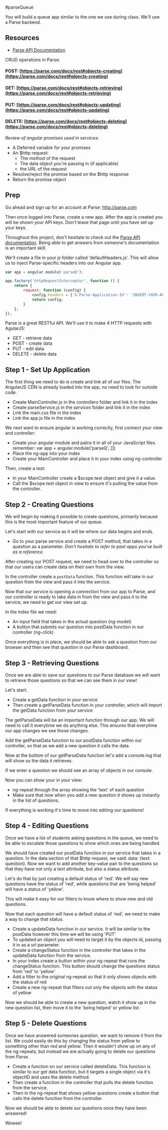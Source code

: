 #parseQueue

You will build a queue app similar to the one we use during class. We'll use a Parse backend.

## Resources

* [Parse API Documentation](https://www.parse.com/docs/rest)

CRUD operations in Parse: 

#### POST: [https://parse.com/docs/rest#objects-creating](https://parse.com/docs/rest#objects-creating)
#### GET: [https://parse.com/docs/rest#objects-retrieving](https://parse.com/docs/rest#objects-retrieving)
#### PUT: [https://parse.com/docs/rest#objects-updating](https://parse.com/docs/rest#objects-updating)
#### DELETE: [https://parse.com/docs/rest#objects-deleting](https://parse.com/docs/rest#objects-deleting)

*Review of angular promises used in services:*
- A Deferred variable for your promises
- An $http request:
    - The *method* of the request
    - The data object you're passing in (if applicable)
    - the URL of the request
- Resolve/reject the promise based on the $http response
- Return the promise object

## Prep

Go ahead and sign up for an account at Parse: http://parse.com

Then once logged into Parse, create a new app. After the app is created you will be shown your API keys. Don't leave that page until you have set up your keys. 

Throughout this project, don't hesitate to check out the [Parse API documentation](https://www.parse.com/docs/rest). Being able to get answers from someone's documentation is an important skill. 

We'll create a file in your js folder called 'defaultHeaders.js'. This will allow us to inject Parse-specific headers into our Angular app.

````javascript
var app = angular.module('parseQ');

app.factory('httpRequestInterceptor', function () {
	return {
		request: function (config) {
			config.headers = {'X-Parse-Application-Id': 'INSERT-YOUR-APPLICATION-ID', 'X-Parse-REST-API-Key': 'INSERT-YOUR-REST-API-KEY'};
			return config;
		}
	};
});
````


Parse is a great RESTful API. We'll use it to make 4 HTTP requests with AgularJS:

* GET - retrieve data
* POST - create data
* PUT - edit data
* DELETE - delete data

## Step 1 - Set Up Application

The first thing we need to do is create and link all of our files. The AngularJS CDN is already loaded into the app, no need to look for outside code.

* Create MainController.js in the controllers folder and link it in the index
* Create parseService.js in the *services* folder and link it in the index
* Link the main.css file in the index
* Link the app.js file in the index

We next want to ensure angular is working correctly, first connect your view and controller: 

* Create your angular module and palce it in all of your JavaScript files. remember: var app = angular.module('parseQ', [])
* Place the ng-app into your index
* Create your MainController and place it in your index using ng-controller

Then, create a test:

* In your MainController create a $scope.test object and give it a value.
* Call the $scope.test object in view to ensure it's pulling the value from the controller.

## Step 2 - Creating Questions

We will begin by making it possible to create questions, primarily because this is the most important feature of our queue. 

Let's start with our service as it will be where our data begins and ends. 

* Go to your parse service and create a POST method, that takes in a question as a parameter. *Don't hesitate to refer to past apps you've built as a reference.*

After creating our POST request, we need to head over to the controller so that our users can create data on their own from the view.

In the controller create a `postData` function. This function will take in our question from the view and pass it into the service.

Now that our service is opening a connection from our app to Parse, and our controller is ready to take data in from the view and pass it to the service, we need to get our view set up.

In the index file we need:

- An input field that takes in the actual question (ng-model)
- A button that submits our question into postData function in our controller (ng-click)

Once everything is in place, we should be able to ask a question from our browser and then see that question in our Parse dashboard.

## Step 3 - Retrieving Questions

Once we are able to save our questions to our Parse database we will want to retrieve those questions so that we can see them in our view!

Let's start:

- Create a getData function in your service
- Then create a getParseData function in your controller, which will import the getData function from your service

The getParseData will be an important function through our app. We will need to call it everytime we do anything else. This ensures that everytime our app changes we see those changes.

Add the getParseData function to our postData function within our controller, so that as we add a new question it calls the data.

Now at the bottom of our getParseData function let's add a console.log that will show us the data it retrieves.

If we enter a question we should see an array of objects in our console.

Now you can show your in your view:

- ng-repeat through the array showing the 'text' of each question
- Make sure that now when you add a new question it shows up instantly in the list of questions.

If everything is working it's time to move into editing our questions!

## Step 4 - Editing Questions

Once we have a list of students asking questions in the queue, we need to be able to escalate those questions to show which ones are being handled.

We should have created our postData function in our service that takes in a question. In the data section of that $http request, we said: data: {text: question}. Now we want to add another key-value pair to the questions so that they have not only a text attribute, but also a status attribute.

Let's do that by just creating a default status of 'red'. We will say new questions have the status of 'red', while questions that are 'being helped' will have a status of 'yellow'.

This will make it easy for our filters to know where to show new and old questions.

Now that each question will have a default status of 'red', we need to make a way to change that status.

- Create a updateData function in our service. It will be similar to the postData however this time we will be using 'PUT'
- To updated an object you will need to target it by the objects Id, passing it in as a url parameter.
- Create a changeStatus function in the controller that takes in the updateData function from the service.
- In your index create a button within your ng-repeat that runs the changeStatus function. This button should change the questions status from 'red' to 'yellow'
- Add a filter to the original ng-repeat so that it only shows objects with the status of red
- Create a new ng-repeat that filters out only the objects with the status of yellow

Now we should be able to create a new question, watch it show up in the new question list, then move it to the 'being helped' or yellow list.

## Step 5 - Delete Questions

Once we have answered someones question, we want to remove it from the list. We could easily do this by changing the status from yellow to something other than red and yellow. Then it wouldn't show up on any of the ng-repeats, but instead we are actually going to delete our questions from Parse.

- Create a function on our service called deteleData. This function is similar to our get data function, but it targets a single object via it's objectID and uses the delete method.
- Then create a function in the controller that pulls the detele function from the service.
- Then in the ng-repeat that shows yellow questions create a button that calls the delete function from the controller.

Now we should be able to delete our questions once they have been answered!

Wowee!
